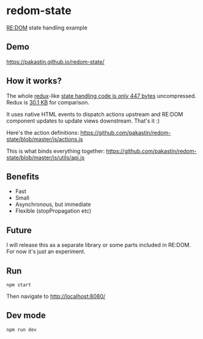 # redom-state
[RE:DOM](https://redom.js.org) state handling example

## Demo
https://pakastin.github.io/redom-state/

## How it works?
The whole [redux](https://github.com/reactjs/redux)-like [state handling code is only 447 bytes](https://github.com/pakastin/redom-state/blob/master/js/utils/dispatch.js) uncompressed. Redux is [30.1 KB](https://cdnjs.cloudflare.com/ajax/libs/redux/3.6.0/redux.js) for comparison.

It uses native HTML events to dispatch actions upstream and RE:DOM component updates to update views downstream. That's it :)

Here's the action definitions:
https://github.com/pakastin/redom-state/blob/master/js/actions.js

This is what binds everything together:
https://github.com/pakastin/redom-state/blob/master/js/utils/api.js

## Benefits
- Fast
- Small
- Asynchronous, but immediate
- Flexible (stopPropagation etc)

## Future
I will release this as a separate library or some parts included in RE:DOM. For now it's just an experiment.

## Run
```
npm start
```

Then navigate to [http://localhost:8080/](http://localhost:8080/)

## Dev mode
```
npm run dev
```
